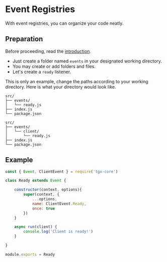 # Event Registries

With event registries, you can organize your code neatly.

## Preparation
Before proceeding, read the [introduction](./README).

- Just create a folder named `events` in your designated working directory.
- You may create or add folders and files.
- Let's create a `ready` listener.

This is only an example, change the paths according to your working directory. Here is what your directory would look like.
```
src/
├── events/
│   └── ready.js
├── index.js
└── package.json
```
```
src/
├── events/
│   └── client/
│       └── ready.js
├── index.js
└── package.json
```

## Example 

```js   
const { Event, ClientEvent } = require('tgx-core')

class Ready extends Event {

    constructor(context, options){
        super(context, {
            ...options,
            name: ClientEvent.Ready,
            once: true
        })
    }

    async run(client) {
        console.log('Client is ready!')
    }

}

module.exports = Ready
```